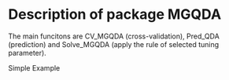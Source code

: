 # Description of package MGQDA

The main funcitons are CV_MGQDA (cross-validation), Pred_QDA (prediction) and Solve_MGQDA (apply the rule of selected tuning parameter).

Simple Example

